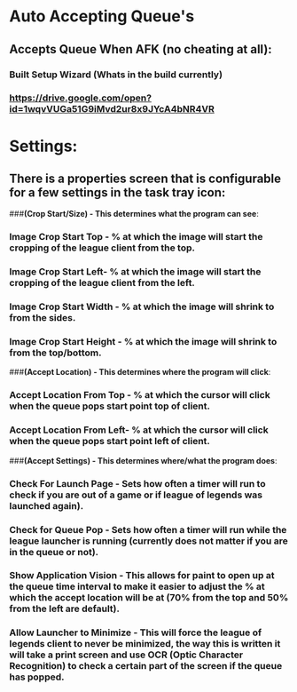 # Auto Accepting Queue's

## Accepts Queue When AFK (no cheating at all):
### Built Setup Wizard (Whats in the build currently) 
### https://drive.google.com/open?id=1wqvVUGa51G9iMvd2ur8x9JYcA4bNR4VR

# Settings:
## There is a properties screen that is configurable for a few settings in the task tray icon:
###**(Crop Start/Size) - This determines what the program can see**:
### Image Crop Start Top - % at which the image will start the cropping of the league client from the top.
### Image Crop Start Left- % at which the image will start the cropping of the league client from the left.
### Image Crop Start Width - % at which the image will shrink to from the sides.
### Image Crop Start Height - % at which the image will shrink to from the top/bottom.

###**(Accept Location) - This determines where the program will click**:
### Accept Location From Top - % at which the cursor will click when the queue pops start point top of client.
### Accept Location From Left- % at which the cursor will click when the queue pops start point left of client.


###**(Accept Settings) - This determines where/what the program does**:
### Check For Launch Page - Sets how often a timer will run to check if you are out of a game or if league of legends was launched again).
### Check for Queue Pop - Sets how often a timer will run while the league launcher is running (currently does not matter if you are in the queue or not).
### Show Application Vision - This allows for paint to open up at the queue time interval to make it easier to adjust the % at which the accept location will be at (70% from the top and 50% from the left are default).
### Allow Launcher to Minimize - This will force the league of legends client to never be minimized, the way this is written it will take a print screen and use OCR (Optic Character Recognition) to check a certain part of the screen if the queue has popped.


